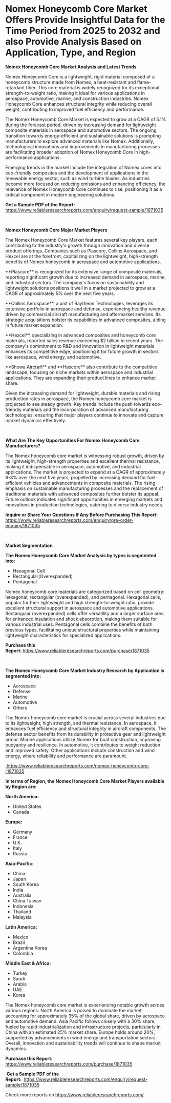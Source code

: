<p><h1>Nomex Honeycomb Core Market Offers Provide Insightful Data for the Time Period from 2025 to 2032 and also Provide Analysis Based on Application, Type, and Region</h1></p><p><strong>Nomex Honeycomb Core Market Analysis and Latest Trends</strong></p>
<p><p>Nomex Honeycomb Core is a lightweight, rigid material composed of a honeycomb structure made from Nomex, a heat-resistant and flame-retardant fiber. This core material is widely recognized for its exceptional strength-to-weight ratio, making it ideal for various applications in aerospace, automotive, marine, and construction industries. Nomex Honeycomb Core enhances structural integrity while reducing overall weight, contributing to improved fuel efficiency and performance.</p><p>The Nomex Honeycomb Core Market is expected to grow at a CAGR of 5.1% during the forecast period, driven by increasing demand for lightweight composite materials in aerospace and automotive sectors. The ongoing transition towards energy-efficient and sustainable solutions is prompting manufacturers to explore advanced materials like Nomex. Additionally, technological innovations and improvements in manufacturing processes are facilitating broader adoption of Nomex Honeycomb Core in high-performance applications.</p><p>Emerging trends in the market include the integration of Nomex cores into eco-friendly composites and the development of applications in the renewable energy sector, such as wind turbine blades. As industries become more focused on reducing emissions and enhancing efficiency, the relevance of Nomex Honeycomb Core continues to rise, positioning it as a critical component in modern engineering solutions.</p></p>
<p><strong>Get a Sample PDF of the Report:&nbsp;</strong> <a href="https://www.reliableresearchreports.com/enquiry/request-sample/1871035?utm_campaign=2794&utm_medium=2&utm_source=Github&utm_content=ia&utm_term=02042025&utm_id=nomex-honeycomb-core">https://www.reliableresearchreports.com/enquiry/request-sample/1871035</a></p>
<p>&nbsp;</p>
<p><strong>Nomex Honeycomb Core Major Market Players</strong></p>
<p><p>The Nomex Honeycomb Core Market features several key players, each contributing to the industry's growth through innovation and diverse product offerings. Companies such as Plascore, Collins Aerospace, and Hexcel are at the forefront, capitalizing on the lightweight, high-strength benefits of Nomex honeycomb in aerospace and automotive applications.</p><p>**Plascore** is recognized for its extensive range of composite materials, reporting significant growth due to increased demand in aerospace, marine, and industrial sectors. The company's focus on sustainability and lightweight solutions positions it well in a market projected to grow at a CAGR of approximately 5% over the next five years.</p><p>**Collins Aerospace**, a unit of Raytheon Technologies, leverages its extensive portfolio in aerospace and defense, experiencing healthy revenue driven by commercial aircraft manufacturing and aftermarket services. Its strategic acquisitions bolster its capabilities in advanced composites, aiding in future market expansion.</p><p>**Hexcel**, specializing in advanced composites and honeycomb core materials, reported sales revenue exceeding $2 billion in recent years. The company's commitment to R&D and innovation in lightweight materials enhances its competitive edge, positioning it for future growth in sectors like aerospace, wind energy, and automotive.</p><p>**Showa Aircraft** and **Haxcore** also contribute to the competitive landscape, focusing on niche markets within aerospace and industrial applications. They are expanding their product lines to enhance market share.</p><p>Given the increasing demand for lightweight, durable materials and rising production rates in aerospace, the Nomex honeycomb core market is projected to see steady growth. Key trends include the push towards eco-friendly materials and the incorporation of advanced manufacturing technologies, ensuring that major players continue to innovate and capture market dynamics effectively.</p></p>
<p>&nbsp;</p>
<p><strong>What Are The Key Opportunities For Nomex Honeycomb Core Manufacturers?</strong></p>
<p><p>The Nomex honeycomb core market is witnessing robust growth, driven by its lightweight, high-strength properties and excellent thermal resistance, making it indispensable in aerospace, automotive, and industrial applications. The market is projected to expand at a CAGR of approximately 6-8% over the next five years, propelled by increasing demand for fuel-efficient vehicles and advancements in composite materials. The rising emphasis on sustainable manufacturing processes and the replacement of traditional materials with advanced composites further bolster its appeal. Future outlook indicates significant opportunities in emerging markets and innovations in production technologies, catering to diverse industry needs.</p></p>
<p><strong>Inquire or Share Your Questions If Any Before Purchasing This Report:</strong> <a href="https://www.reliableresearchreports.com/enquiry/pre-order-enquiry/1871035?utm_campaign=2794&utm_medium=2&utm_source=Github&utm_content=ia&utm_term=02042025&utm_id=nomex-honeycomb-core">https://www.reliableresearchreports.com/enquiry/pre-order-enquiry/1871035</a></p>
<p>&nbsp;</p>
<p><strong>Market Segmentation</strong></p>
<p><strong>The Nomex Honeycomb Core Market Analysis by types is segmented into:</strong></p>
<p><ul><li>Hexagonal Cell</li><li>Rectangular(Overexpanded)</li><li>Pentagonal</li></ul></p>
<p><p>Nomex honeycomb core materials are categorized based on cell geometry: hexagonal, rectangular (overexpanded), and pentagonal. Hexagonal cells, popular for their lightweight and high strength-to-weight ratio, provide excellent structural support in aerospace and automotive applications. Rectangular (overexpanded) cells offer versatility and a larger surface area for enhanced insulation and shock absorption, making them suitable for various industrial uses. Pentagonal cells combine the benefits of both previous types, facilitating unique structural properties while maintaining lightweight characteristics for specialized applications.</p></p>
<p><strong>Purchase this Report:&nbsp;</strong><a href="https://www.reliableresearchreports.com/purchase/1871035?utm_campaign=2794&utm_medium=2&utm_source=Github&utm_content=ia&utm_term=02042025&utm_id=nomex-honeycomb-core">https://www.reliableresearchreports.com/purchase/1871035</a></p>
<p>&nbsp;</p>
<p><strong>The Nomex Honeycomb Core Market Industry Research by Application is segmented into:</strong></p>
<p><ul><li>Aerospace</li><li>Defense</li><li>Marine</li><li>Automotive</li><li>Others</li></ul></p>
<p><p>The Nomex honeycomb core market is crucial across several industries due to its lightweight, high strength, and thermal resistance. In aerospace, it enhances fuel efficiency and structural integrity in aircraft components. The defense sector benefits from its durability in protective gear and lightweight armor. Marine applications utilize Nomex for boat construction, improving buoyancy and resilience. In automotive, it contributes to weight reduction and improved safety. Other applications include construction and wind energy, where reliability and performance are paramount.</p></p>
<p><a href="https://www.reliableresearchreports.com/nomex-honeycomb-core-r1871035?utm_campaign=2794&utm_medium=2&utm_source=Github&utm_content=ia&utm_term=02042025&utm_id=nomex-honeycomb-core">&nbsp;https://www.reliableresearchreports.com/nomex-honeycomb-core-r1871035</a></p>
<p><strong>In terms of Region, the Nomex Honeycomb Core Market Players available by Region are:</strong></p>
<p>
    <p> <strong> North America: </strong>
        <ul>
            <li>United States</li>
            <li>Canada</li>
        </ul>
        </p> 
    <p> <strong> Europe: </strong>
        <ul>
            <li>Germany</li>
            <li>France</li>
            <li>U.K.</li>
            <li>Italy</li>
            <li>Russia</li>
        </ul>
        </p> 
    <p> <strong> Asia-Pacific: </strong>
        <ul>
            <li>China</li>
            <li>Japan</li>
            <li>South Korea</li>
            <li>India</li>
            <li>Australia</li>
            <li>China Taiwan</li>
            <li>Indonesia</li>
            <li>Thailand</li>
            <li>Malaysia</li>
        </ul>
        </p> 
    <p> <strong> Latin America: </strong>
        <ul>
            <li>Mexico</li>
            <li>Brazil</li>
            <li>Argentina Korea</li>
            <li>Colombia</li>
        </ul>
        </p> 
    <p> <strong> Middle East & Africa: </strong>
        <ul>
            <li>Turkey</li>
            <li>Saudi</li>
            <li>Arabia</li>
            <li>UAE</li>
            <li>Korea</li>
        </ul>
    </p>
    </p>
<p><p>The Nomex honeycomb core market is experiencing notable growth across various regions. North America is poised to dominate the market, accounting for approximately 35% of the global share, driven by aerospace and automotive demand. Asia Pacific follows closely with a 30% share, fueled by rapid industrialization and infrastructure projects, particularly in China with an estimated 25% market share. Europe holds around 20%, supported by advancements in wind energy and transportation sectors. Overall, innovation and sustainability trends will continue to shape market dynamics.</p></p>
<p><strong>Purchase this Report: </strong><a href="https://www.reliableresearchreports.com/purchase/1871035?utm_campaign=2794&utm_medium=2&utm_source=Github&utm_content=ia&utm_term=02042025&utm_id=nomex-honeycomb-core">https://www.reliableresearchreports.com/purchase/1871035</a></p>
<p>&nbsp;<strong>Get a Sample PDF of the Report:&nbsp;&nbsp;</strong><a href="https://www.reliableresearchreports.com/enquiry/request-sample/1871035?utm_campaign=2794&utm_medium=2&utm_source=Github&utm_content=ia&utm_term=02042025&utm_id=nomex-honeycomb-core">https://www.reliableresearchreports.com/enquiry/request-sample/1871035</a></p>
<p><strong></strong></p>
<p>Check more reports on <a href="https://www.reliableresearchreports.com/?utm_campaign=2794&utm_medium=2&utm_source=Github&utm_content=ia&utm_term=02042025&utm_id=nomex-honeycomb-core">https://www.reliableresearchreports.com/</a></p>